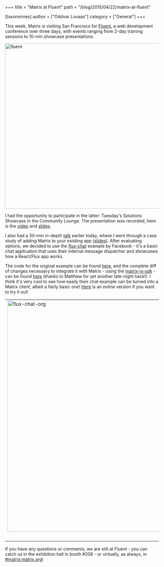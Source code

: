 +++
title = "Matrix at Fluent"
path = "/blog/2015/04/22/matrix-at-fluent"

[taxonomies]
author = ["Oddvar Lovaas"]
category = ["General"]
+++

This week, Matrix is visiting San Francisco for <a href="http://fluentconf.com/" title="Fluent">Fluent</a>, a web development conference over three days, with events ranging from 2-day training sessions to 10-min showcase presentations.

<a href="http://matrix.org/blog/wp-content/uploads/2015/04/fluent1.png"><img src="http://matrix.org/blog/wp-content/uploads/2015/04/fluent1.png" alt="fluent" width="1328" height="540" class="aligncenter size-full wp-image-894" /></a>

I had the opportunity to participate in the latter: Tuesday's Solutions Showcase in the Community Lounge. The presentation was recorded, here is the <a href="https://www.youtube.com/watch?v=JhZ1D_DFQAY" title="video">video</a> and <a href="http://matrix.org/blog/wp-content/uploads/2015/04/2015-04-20_Fluent_10min.pdf">slides</a>.

I also had a 30-min in-depth <a href="http://fluentconf.com/javascript-html-2015/public/schedule/detail/42666" title="talk">talk</a> earlier today, where I went through a case study of adding Matrix to your existing app (<a href="http://matrix.org/blog/wp-content/uploads/2015/04/2015-04-20_Fluent_30min.pdf">slides</a>). After evaluating options, we decided to use the <a href="https://facebook.github.io/flux/docs/chat.html" title="flux-chat">flux-chat</a> example by Facebook - it's a basic chat application that uses their internal message dispatcher and showcases how a React/Flux app works.

The code for the original example can be found <a href="https://github.com/facebook/flux/tree/master/examples/flux-chat/" title="here">here</a>, and the complete diff of changes necessary to integrate it with Matrix - using the <a href="https://github.com/matrix-org/matrix-js-sdk" title="matrix-js-sdk">matrix-js-sdk</a> - can be found <a href="https://github.com/facebook/flux/compare/master...ara4n:mxstore" title="here">here</a> (thanks to Matthew for yet another late-night hack!). I think it's very cool to see how easily their chat example can be turned into a Matrix client, albeit a fairly basic one! <a href="http://arasphere.net/flux/examples/flux-chat/" title="Here">Here</a> is an online version if you want to try it out!

<table style="border:solid 0px #ffffff;" border="0" width="100%"><tr style="border:0"><td style="border:0">
<a href="http://matrix.org/blog/wp-content/uploads/2015/04/flux-chat-org.png"><img src="http://matrix.org/blog/wp-content/uploads/2015/04/flux-chat-org.png" alt="flux-chat-org" width="1199" height="756" class="aligncenter size-full wp-image-885" /></a></td>
<td style="border:0"><a href="http://matrix.org/blog/wp-content/uploads/2015/04/flux-chat-matrix1.png"><img src="http://matrix.org/blog/wp-content/uploads/2015/04/flux-chat-matrix1.png" alt="flux-chat-matrix" width="1199" height="756" class="aligncenter size-full wp-image-883" /></a></td></tr>
<tr style="border:0">
<td style="border:0" colspan="2"><em><center>The original flux-chat and the Matrix-enabled flux-chat</center></em>
</td>
</tr></table>

If you have any questions or comments, we are still at Fluent - you can catch us in the exhibition hall in booth #208 - or virtually, as always, in <a href="/beta/#/room/#matrix:matrix.org" title="#matrix:matrix.org">#matrix:matrix.org</a>!
